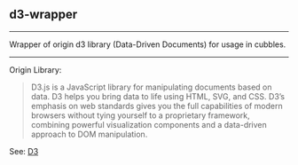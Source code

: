 ## d3-wrapper

<hr/>
Wrapper of origin d3 library (Data-Driven Documents) for usage in cubbles.
  
***  

Origin Library:

>D3.js is a JavaScript library for manipulating documents based on data. D3 helps you bring data to life using HTML, SVG, and CSS. D3’s emphasis on web standards gives you the full capabilities of modern browsers without tying yourself to a proprietary framework, combining powerful visualization components and a data-driven approach to DOM manipulation.

See: [D3](https://d3js.org/) 
